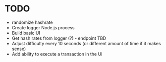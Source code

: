 # TODO

- randomize hashrate
- Create logger Node.js process
- Build basic UI
- Get hash rates from logger (?) - endpoint TBD
- Adjust difficulty every 10 seconds (or different amount of time if it makes sense)
- Add ability to execute a transaction in the UI
